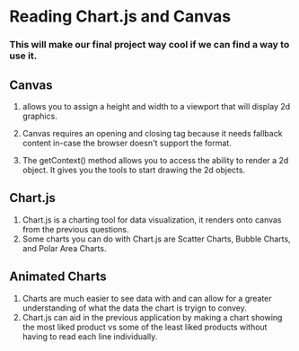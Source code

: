 # Reading Chart.js and Canvas

### This will make our final project way cool if we can find a way to use it.

## Canvas

  1. <canvas> allows you to assign a height and width to a viewport that will display 2d graphics.

  2. Canvas requires an opening and closing tag because it needs fallback content in-case the browser doesn't support the format.

  3. The getContext() method allows you to access the ability to render a 2d object. It gives you the tools to start drawing the 2d objects.
  
## Chart.js
  
  1. Chart.js is a charting tool for data visualization, it renders onto canvas from the previous questions.
  2. Some charts you can do with Chart.js are Scatter Charts, Bubble Charts, and Polar Area Charts.
  
  ## Animated Charts
  
  1. Charts are much easier to see data with and can allow for a greater understanding of what the data the chart is tryign to convey.
  2. Chart.js can aid in the previous application by making a chart showing the most liked product vs some of the least liked products without having to read each line individually.
  
  
